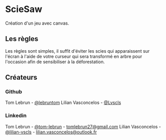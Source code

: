 # ScieSaw

Création d'un jeu avec canvas.

## Les règles

Les règles sont simples, il suffit d'éviter les scies qui apparaissent sur l'écran à l'aide de votre curseur qui sera transformé en arbre pour l'occasion afin de sensibiliser à la déforestation.

## Créateurs

### Github
Tom Lebrun - [@lebruntom](https://github.com/lebruntom)
Lilian Vasconcelos - [@Lvscls](https://github.com/Lvscls)
### Linkedin
Tom Lebrun - [@tom-lebrun](https://www.linkedin.com/in/tom-lebrun/) - tomlebrun27@gmail.com
Lilian Vasconcelos - [@lilian-vscls](https://www.linkedin.com/in/lilian-vscls/) - lilian.vasconcelos@outlook.fr
